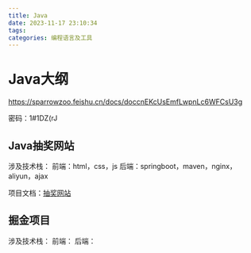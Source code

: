 ```yaml
---
title: Java
date: 2023-11-17 23:10:34
tags:
categories: 编程语言及工具
---
```

# Java大纲
https://sparrowzoo.feishu.cn/docs/doccnEKcUsEmfLwpnLc6WFCsU3g

密码：1#1DZ(rJ
## Java抽奖网站

涉及技术栈：
前端：html，css，js
后端：springboot，maven，nginx，aliyun，ajax

项目文档：[抽奖网站]()

## 掘金项目
涉及技术栈：
前端：
后端：

